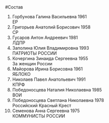 #Состав
1. Горбунова Галина Васильевна 1961   
    ЕР
2. Григорьев Анатолий Борисович 1958   
    СР
3. Гусаров Антон Андреевич 1981   
    ЛДПР
4. Заполина Юлия Владимировна 1993   
    ПАТРИОТЫ РОССИИ
5. Кочергина Зинаида Сергеевна 1955   
    За женщин России
6. Майорова Ирина Борисовна 1961   
    ЯБЛОКО
7. Николаев Павел Анатольевич 1991   
    КПРФ
8. Победоносцева Наталия Николаевна 1985   
    ВОИ
9. Победоносцева Светлана Николаевна 1978   
    Российский Красный Крест
10. Семенова Анна Сергеевна 1975   
    КОММУНИСТЫ РОССИИ
